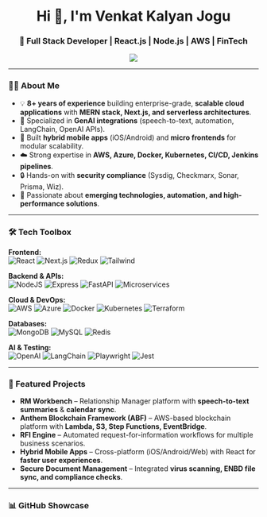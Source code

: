 <h1 align="center">Hi 👋, I'm Venkat Kalyan Jogu</h1>
<h3 align="center">🚀 Full Stack Developer | React.js | Node.js | AWS | FinTech</h3>

<p align="center">
  <img src="https://readme-typing-svg.herokuapp.com?size=24&duration=4000&color=36BCF7&center=true&vCenter=true&width=800&lines=Full-Stack+Developer;React.js+%7C+TypeScript+%7C+Node.js;AWS+Microservices+Expert;+AI;Secure+%26+Scalable+Systems;%7C+CI%2FCD;+🚀" />
</p>

---

### 👨‍💻 About Me  
- 💡 **8+ years of experience** building enterprise-grade, **scalable cloud applications** with **MERN stack, Next.js, and serverless architectures**.  
- 🤖 Specialized in **GenAI integrations** (speech-to-text, automation, LangChain, OpenAI APIs).  
- 📱 Built **hybrid mobile apps** (iOS/Android) and **micro frontends** for modular scalability.  
- ☁️ Strong expertise in **AWS, Azure, Docker, Kubernetes, CI/CD, Jenkins pipelines**.  
- 🔒 Hands-on with **security compliance** (Sysdig, Checkmarx, Sonar, Prisma, Wiz).  
- 🎯 Passionate about **emerging technologies, automation, and high-performance solutions**.  

---

### 🛠️ Tech Toolbox  

**Frontend:**  
![React](https://img.shields.io/badge/React-20232A?style=for-the-badge&logo=react&logoColor=61DAFB) 
![Next.js](https://img.shields.io/badge/Next.js-000000?style=for-the-badge&logo=nextdotjs&logoColor=white) 
![Redux](https://img.shields.io/badge/Redux-593D88?style=for-the-badge&logo=redux&logoColor=white) 
![Tailwind](https://img.shields.io/badge/TailwindCSS-06B6D4?style=for-the-badge&logo=tailwindcss&logoColor=white) 

**Backend & APIs:**  
![NodeJS](https://img.shields.io/badge/Node.js-43853D?style=for-the-badge&logo=node.js&logoColor=white) 
![Express](https://img.shields.io/badge/Express.js-404D59?style=for-the-badge) 
![FastAPI](https://img.shields.io/badge/FastAPI-009688?style=for-the-badge&logo=fastapi&logoColor=white) 
![Microservices](https://img.shields.io/badge/Microservices-4285F4?style=for-the-badge&logo=google-cloud&logoColor=white) 

**Cloud & DevOps:**  
![AWS](https://img.shields.io/badge/AWS-FF9900?style=for-the-badge&logo=amazonaws&logoColor=white) 
![Azure](https://img.shields.io/badge/Azure-0078D4?style=for-the-badge&logo=microsoftazure&logoColor=white) 
![Docker](https://img.shields.io/badge/Docker-2496ED?style=for-the-badge&logo=docker&logoColor=white) 
![Kubernetes](https://img.shields.io/badge/Kubernetes-326CE5?style=for-the-badge&logo=kubernetes&logoColor=white) 
![Terraform](https://img.shields.io/badge/Terraform-623CE4?style=for-the-badge&logo=terraform&logoColor=white)  

**Databases:**  
![MongoDB](https://img.shields.io/badge/MongoDB-4EA94B?style=for-the-badge&logo=mongodb&logoColor=white) 
![MySQL](https://img.shields.io/badge/MySQL-005C84?style=for-the-badge&logo=mysql&logoColor=white) 
![Redis](https://img.shields.io/badge/Redis-DC382D?style=for-the-badge&logo=redis&logoColor=white)  

**AI & Testing:**  
![OpenAI](https://img.shields.io/badge/OpenAI-412991?style=for-the-badge&logo=openai&logoColor=white) 
![LangChain](https://img.shields.io/badge/LangChain-000000?style=for-the-badge) 
![Playwright](https://img.shields.io/badge/Playwright-2EAD33?style=for-the-badge&logo=microsoft&logoColor=white) 
![Jest](https://img.shields.io/badge/Jest-C21325?style=for-the-badge&logo=jest&logoColor=white)  

---

### 🚀 Featured Projects  

- **RM Workbench** – Relationship Manager platform with **speech-to-text summaries** & **calendar sync**.  
- **Anthem Blockchain Framework (ABF)** – AWS-based blockchain platform with **Lambda, S3, Step Functions, EventBridge**.  
- **RFI Engine** – Automated request-for-information workflows for multiple business scenarios.  
- **Hybrid Mobile Apps** – Cross-platform (iOS/Android/Web) with React for **faster user experiences**.  
- **Secure Document Management** – Integrated **virus scanning, ENBD file sync, and compliance checks**.  

---

### 📊 GitHub Showcase  

<p align="center">
  <img src="https://github-readme-stats.vercel.app/api?us
